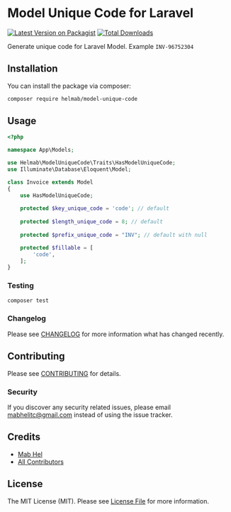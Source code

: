 # Model Unique Code for Laravel

[![Latest Version on Packagist](https://img.shields.io/packagist/v/helmab/model-unique-code.svg?style=flat-square)](https://packagist.org/packages/helmab/model-unique-code)
[![Total Downloads](https://img.shields.io/packagist/dt/helmab/model-unique-code.svg?style=flat-square)](https://packagist.org/packages/helmab/model-unique-code)

Generate unique code for Laravel Model. Example `INV-96752304`

## Installation

You can install the package via composer:

```bash
composer require helmab/model-unique-code
```

## Usage

```php
<?php

namespace App\Models;

use Helmab\ModelUniqueCode\Traits\HasModelUniqueCode;
use Illuminate\Database\Eloquent\Model;

class Invoice extends Model
{
    use HasModelUniqueCode;
    
    protected $key_unique_code = 'code'; // default
    
    protected $length_unique_code = 8; // default
    
    protected $prefix_unique_code = "INV"; // default with null

    protected $fillable = [
        'code',
    ];
}
```

### Testing

```bash
composer test
```

### Changelog

Please see [CHANGELOG](CHANGELOG.md) for more information what has changed recently.

## Contributing

Please see [CONTRIBUTING](CONTRIBUTING.md) for details.

### Security

If you discover any security related issues, please email mabhelitc@gmail.com instead of using the issue tracker.

## Credits

-   [Mab Hel](https://github.com/helmab)
-   [All Contributors](../../contributors)

## License

The MIT License (MIT). Please see [License File](LICENSE.md) for more information.
